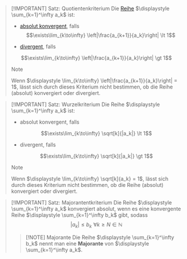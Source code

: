 > [!IMPORTANT] Satz: Quotientenkriterium
> Die [Reihe](../Reihe.md) $\displaystyle \sum_{k=1}^\infty a_k$ ist:
> - [absolut konvergent](Absolute%20Konvergenz.md), falls
> $$\exists\lim_{k\to\infty} \left|\frac{a_{k+1}}{a_k}\right| \lt 1$$
> 
> - [divergent](../../Folgen/Grenzwerte/Konvergenz/Konvergenz.md), falls
> 
> $$\exists\lim_{k\to\infty} \left|\frac{a_{k+1}}{a_k}\right| \gt 1$$
> 
> > [!NOTE]
> > Wenn $\displaystyle \lim_{k\to\infty} \left|\frac{a_{k+1}}{a_k}\right| = 1$,  lässt sich durch dieses Kriterium nicht bestimmen, ob die Reihe (absolut) konvergiert oder divergiert.

> [!IMPORTANT] Satz: Wurzelkriterium
> Die Reihe $\displaystyle \sum_{k=1}^\infty a_k$ ist:
> - absolut konvergent, falls
> 
> $$\exists\lim_{k\to\infty} \sqrt[k]{|a_k|} \lt 1$$
> 
> - divergent, falls
> 
> $$\exists\lim_{k\to\infty} \sqrt[k]{|a_k|} \gt 1$$
> 
> > [!NOTE]
> > Wenn $\displaystyle \lim_{k\to\infty} \sqrt[k]{a_k} = 1$,  lässt sich durch dieses Kriterium nicht bestimmen, ob die Reihe (absolut) konvergiert oder divergiert.

> [!IMPORTANT] Satz: Majorantentkriterium
> Die Reihe $\displaystyle \sum_{k=1}^\infty a_k$ konvergiert absolut, wenn es eine konvergente Reihe $\displaystyle \sum_{k=1}^\infty b_k$ gibt, sodass
> $$|a_k| \le b_k \,\, \forall k\ge N \in\mathbb{N}$$
> 
> > [!NOTE] Majorante
> > Die Reihe $\displaystyle \sum_{k=1}^\infty b_k$ nennt man eine **Majorante** von $\displaystyle \sum_{k=1}^\infty a_k$.